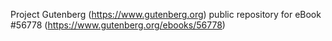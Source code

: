 Project Gutenberg (https://www.gutenberg.org) public repository for
eBook #56778 (https://www.gutenberg.org/ebooks/56778)
